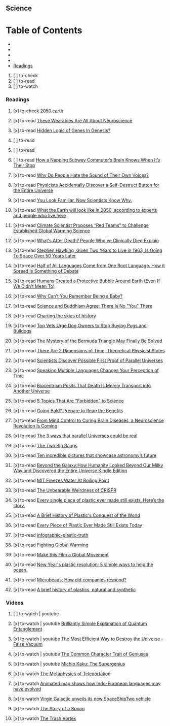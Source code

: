 ## Science

# Table of Contents
<!-- MarkdownTOC depth=4 -->
  - [](#)
  - [](#)
  - [](#)
  - [](#)
  - [Readings](#readings)
<!-- /MarkdownTOC -->

  1. [ ] to-check []()
  1. [ ] to-read []()
  1. [ ] to-watch []()


### Readings

  1. [x] to-check [2050.earth](https://2050.earth/)

  1. [x] to-read [These Wearables Are All About Neuroscience](http://bigthink.com/robby-berman/these-wearables-are-all-about-neuroscience)

  1. [x] to-read [Hidden Logic of Genes In Genesis?](http://bigthink.com/errors-we-live-by/the-logic-of-genes-and-genesis)


  1. [ ] to-read []()
  1. [ ] to-read []()
  1. [ ] to-read [How a Napping Subway Commuter’s Brain Knows When It’s Their Stop](http://nymag.com/scienceofus/2017/06/how-napping-subway-commuters-know-when-theyre-at-their-stop.html)

  1. [x] to-read [Why Do People Hate the Sound of Their Own Voices?](https://www.livescience.com/55527-why-people-hate-the-sound-of-their-voice.html)
  1. [x] to-read [Physicists Accidentally Discover a Self-Destruct Button for the Entire Universe](http://bigthink.com/philip-perry/physicists-accidently-discover-a-self-destruct-button-for-the-entire-universe)
  1. [x] to-read [You Look Familiar. Now Scientists Know Why.](https://www.nytimes.com/2017/06/01/science/facial-recognition-brain-neurons.html)
  1. [x] to-read [What the Earth will look like in 2050, according to experts and people who live here](https://www.theverge.com/2017/4/6/15209102/earth-2050-interactive-map-kaspersky-labs-anniversary#5659072-tw)
  1. [x] to-read [Climate Scientist Proposes “Red Teams” to Challenge Established Global Warming Science](http://bigthink.com/philip-perry/climate-scientist-proposes-red-teams-to-challenge-established-global-warming-science)
  1. [x] to-read [What's After Death? People Who've Clinically Died Explain](http://bigthink.com/ideafeed/people-whove-clinically-died-explain-whats-after-death)
  1. [x] to-read [Stephen Hawking, Given Two Years to Live in 1963, Is Going To Space Over 50 Years Later](http://bigthink.com/paul-ratner/stephen-hawking-given-two-years-to-live-in-1963-is-now-going-to-space)
  1. [x] to-read [Half of All Languages Come from One Root Language. How it Spread Is Something of Debate](http://bigthink.com/philip-perry/half-of-all-languages-come-from-one-root-language-how-it-spread-is-something-of-debate)
  1. [x] to-read [Humans Created a Protective Bubble Around Earth (Even If We Didn't Mean To)](http://bigthink.com/paul-ratner/space-probes-detect-a-surprising-human-made-bubble-protecting-earth)
  1. [x] to-read [Why Can’t You Remember Being a Baby?](http://bigthink.com/philip-perry/why-cant-you-remember-being-a-baby)
  1. [x] to-read [Science and Buddhism Agree: There Is No "You" There](http://bigthink.com/ideafeed/good-news-science-buddha-agree-theres-no-you)
  1. [x] to-read [Charting the skies of history](https://www.sciencedaily.com/releases/2017/04/170405101916.htm)
  1. [x] to-read [Top Vets Urge Dog Owners to Stop Buying Pugs and Bulldogs](http://bigthink.com/articles/vets-urge-dog-owners-to-stop-buying-pugs-and-bulldogs)
  1. [x] to-read [The Mystery of the Bermuda Triangle May Finally Be Solved](http://bigthink.com/paul-ratner/the-mystery-of-the-bermuda-triangle-may-finally-be-solved)
  1. [x] to-read [There Are 2 Dimensions of Time, Theoretical Physicist States](http://bigthink.com/philip-perry/there-are-in-fact-2-dimensions-of-time-one-theoretical-physicist-states)
  1. [x] to-read [Scientists Discover Possible First Proof of Parallel Universes](http://bigthink.com/paul-ratner/scientists-find-what-could-be-the-first-proof-of-parallel-universes)
  1. [x] to-read [Speaking Multiple Languages Changes Your Perception of Time](http://bigthink.com/21st-century-spirituality/speaking-multiple-languages-changes-your-perception-of-time)
  1. [x] to-read [Biocentrism Posits That Death Is Merely Transport into Another Universe](http://bigthink.com/philip-perry/biocentrism-posits-that-death-is-merely-transport-into-another-universe)
  1. [x] to-read [5 Topics That Are "Forbidden" to Science](http://bigthink.com/paul-ratner/5-topics-scientists-are-forbidden-to-research)
  1. [x] to-read [Going Bald? Prepare to Reap the Benefits](http://bigthink.com/scotty-hendricks/article-on-the-benefits-of-baldness)
  1. [x] to-read [From Mind Control to Curing Brain Diseases, a Neuroscience Revolution Is Coming](http://bigthink.com/hertz-foundation/the-future-of-neuroenginering-from-curing-disease-to-remote-control-mice)
  1. [x] to-read [The 3 ways that parallel Universes could be real](https://medium.com/starts-with-a-bang/the-3-ways-that-parallel-universes-could-be-real-a9b9d8e886ba)
  1. [x] to-read [The Two Big Bangs](https://www.forbes.com/sites/startswithabang/2016/02/04/the-two-big-bangs/)
  1. [x] to-read [Ten incredible pictures that showcase astronomy’s future](https://medium.com/starts-with-a-bang/ten-incredible-pictures-that-showcase-astronomys-future-4b5533bb2ed7)
  1. [x] to-read [Beyond the Galaxy:How Humanity Looked Beyond Our Milky Way and Discovered the Entire Universe Kindle Edition](https://www.amazon.com/Beyond-Galaxy-Humanity-Discovered-Universe-ebook/dp/B019GIZYSY/)
  1. [x] to-read [MIT Freezes Water At Boiling Point](http://bigthink.com/scotty-hendricks/ice-when-there-should-be-fire)
  1. [x] to-read [The Unbearable Weirdness of CRISPR](http://alliance.nautil.us/feature/190/the-unbearable-weirdness-of-crispr)
  1. [x] to-read [Every single piece of plastic ever made still exists. Here’s the story.](http://www.huffingtonpost.com/entry/58d15c2ce4b07112b647322c)
  1. [x] to-read [A Brief History of Plastic's Conquest of the World](https://www.scientificamerican.com/article/a-brief-history-of-plastic-world-conquest/)
  1. [x] to-read [Every Piece of Plastic Ever Made Still Exists Today](http://www.plantingpeace.org/2015/05/plastic-footprint/)
  1. [x] to-read [infographic-plastic-truth](http://www.plantingpeace.org/wp-content/uploads/2015/05/infographic-plastic-truth.jpg)
  1. [x] to-read [Fighting Global Warming](http://www.greenpeace.org/usa/global-warming/)
  1. [x] to-read [Make this Film a Global Movement](http://www.plasticoceans.org/)
  1. [x] to-read [New Year's plastic resolution: 5 simple ways to help the ocean.](http://www.greenpeace.org/international/en/news/Blogs/makingwaves/new-years-plastic-5-simple-recycle/blog/55244/)
  1. [x] to-read [Microbeads: How did companies respond?](http://www.greenpeace.org/international/en/news/Blogs/makingwaves/microbeads-companies-response/blog/57314/)
  1. [x] to-read [A brief history of plastics, natural and synthetic](http://www.bbc.com/news/magazine-27442625)

### Videos

  1. [ ] to-watch | youtube []()

  1. [x] to-watch | youtube [Brilliantly Simple Explanation of Quantum Entanglement](https://www.scienceandnonduality.com/videos/brilliantly-simple-explanation-of-quantum-entanglement)

  1. [x] to-watch | youtube [The Most Efficient Way to Destroy the Universe – False Vacuum](https://www.youtube.com/watch?v=ijFm6DxNVyI)
  1. [x] to-watch | youtube [The Common Character Trait of Geniuses](https://www.youtube.com/watch?v=Ym6whrAw8wU)
  1. [x] to-watch | youtube [Michio Kaku: The Supergenius](https://www.youtube.com/watch?v=vue8jsLqPbo)
  1. [x] to-watch [The Metaphysics of Teleportation](http://bigthink.com/videos/the-metaphysics-of-teleportation-2)
  1. [x] to-watch [Animated map shows how Indo-European languages may have evolved](https://www.youtube.com/watch?v=KdQwalCPNAs)
  1. [x] to-watch [Virgin Galactic unveils its new SpaceShipTwo vehicle](https://www.youtube.com/watch?v=Y7ix6HHL-JM)
  1. [x] to-watch [The Story of a Spoon](https://www.youtube.com/watch?v=eg-E1FtjaxY)
  1. [x] to-watch [The Trash Vortex](http://www.greenpeace.org/international/en/multimedia/videos/The-Trash-Vortex/)
